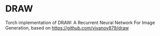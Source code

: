 # DRAW
Torch implementation of DRAW: A Recurrent Neural Network For Image Generation, based on https://github.com/vivanov879/draw
